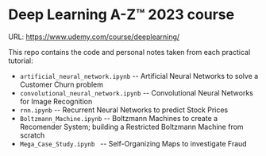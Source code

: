 # Deep Learning A-Z™ 2023 course
URL: https://www.udemy.com/course/deeplearning/

This repo contains the code and personal notes taken from each practical tutorial:
- `artificial_neural_network.ipynb` -- Artificial Neural Networks to solve a Customer Churn problem
-  `convolutional_neural_network.ipynb` -- Convolutional Neural Networks for Image Recognition
- `rnn.ipynb` -- Recurrent Neural Networks to predict Stock Prices
- `Boltzmann_Machine.ipynb` -- Boltzmann Machines to create a Recomender System; building a Restricted Boltzmann Machine from scratch
- `Mega_Case_Study.ipynb ` -- Self-Organizing Maps to investigate Fraud
